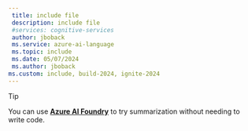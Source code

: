 ```yaml
---
 title: include file
 description: include file
 #services: cognitive-services
 author: jboback
 ms.service: azure-ai-language
 ms.topic: include
 ms.date: 05/07/2024
 ms.author: jboback
ms.custom: include, build-2024, ignite-2024
---
```


> [!TIP]
> You can use [**Azure AI Foundry**](../../../../ai-foundry/what-is-azure-ai-foundry.md) to try summarization without needing to write code. 
